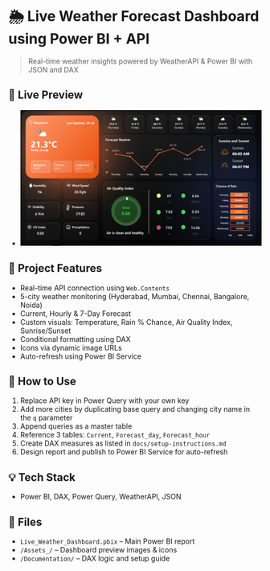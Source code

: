 # 🌦️ Live Weather Forecast Dashboard using Power BI + API

> Real-time weather insights powered by WeatherAPI & Power BI with JSON and DAX

## 🔗 Live Preview
- ![Dashboard Screenshot](Assets_/dashboard-preview.png)

## 📌 Project Features
- Real-time API connection using `Web.Contents`
- 5-city weather monitoring (Hyderabad, Mumbai, Chennai, Bangalore, Noida)
- Current, Hourly & 7-Day Forecast
- Custom visuals: Temperature, Rain % Chance, Air Quality Index, Sunrise/Sunset
- Conditional formatting using DAX
- Icons via dynamic image URLs
- Auto-refresh using Power BI Service

## 🔧 How to Use
1. Replace API key in Power Query with your own key
2. Add more cities by duplicating base query and changing city name in the `q` parameter
3. Append queries as a master table
4. Reference 3 tables: `Current`, `Forecast_day`, `Forecast_hour`
5. Create DAX measures as listed in `docs/setup-instructions.md`
6. Design report and publish to Power BI Service for auto-refresh

## 💡 Tech Stack
- Power BI, DAX, Power Query, WeatherAPI, JSON

## 📂 Files
- `Live_Weather_Dashboard.pbix` – Main Power BI report
- `/Assets_/` – Dashboard preview images & icons
- `/Documentation/` – DAX logic and setup guide

